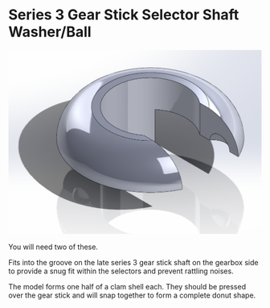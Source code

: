 # Series 3 Gear Stick Selector Shaft Washer/Ball

![Washer preview](./preview.png)

You will need two of these.

Fits into the groove on the late series 3 gear
stick shaft on the gearbox side to provide a snug
fit within the selectors and prevent rattling noises.

The model forms one half of a clam shell each. They
should be pressed over the gear stick and will snap
together to form a complete donut shape.
